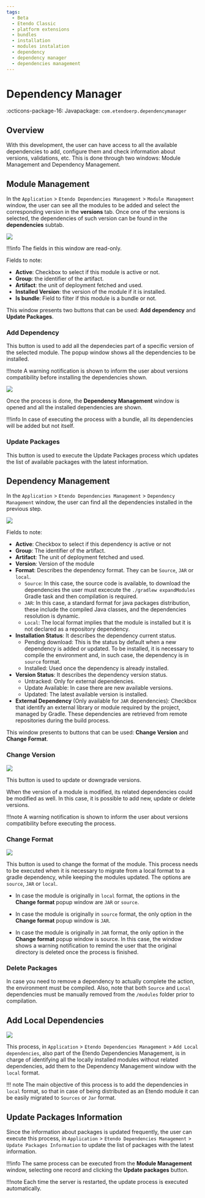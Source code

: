```yaml
---
tags:
  - Beta
  - Etendo Classic
  - platform extensions
  - bundles
  - installation
  - modules instalation
  - dependency
  - dependency manager
  - dependencies management
---
```


# Dependency Manager

:octicons-package-16: Javapackage: `com.etendoerp.dependencymanager`

## Overview

With this development, the user can have access to all the available dependencies to add, configure them and check information about versions, validations, etc. This is done through two windows: Module Management and Dependency Management.

## Module Management

In the `Application` > `Etendo Dependencies Management` > `Module Management` window, the user can see all the modules to be added and select the corresponding version in the **versions** tab. Once one of the versions is selected, the dependencies of such version can be found in the **dependencies** subtab.

![](../../../../assets/developer-guide/etendo-classic/bundles/platform/dependency-manager/dependencymanager1.png)

!!!info
    The fields in this window are read-only.

Fields to note:

- **Active**: Checkbox to select if this module is active or not.
- **Group**: the identifier of the artifact.
- **Artifact**: the unit of deployment fetched and used.
- **Installed Version**: the version of the module if it is installed.
- **Is bundle**: Field to filter if this module is a bundle or not.

This window presents two buttons that can be used: **Add dependency** and **Update Packages**.

### Add Dependency 

This button is used to add all the dependecies part of a specific version of the selected module. The popup window shows all the dependencies to be installed.

!!!note
    A warning notification is shown to inform the user about versions compatibility before installing the dependencies shown.

![](../../../../assets/developer-guide/etendo-classic/bundles/platform/dependency-manager/dependencymanager2.png)

Once the process is done, the **Dependency Management** window is opened and all the installed dependencies are shown.

!!!info
    In case of executing the process with a bundle, all its dependencies will be added but not itself.

### Update Packages

This button is used to execute the Update Packages process which updates the list of available packages with the latest information.

## Dependency Management

In the `Application` > `Etendo Dependencies Management` > `Dependency Management` window, the user can find all the dependencies installed in the previous step.

![](../../../../assets/developer-guide/etendo-classic/bundles/platform/dependency-manager/dependencymanager3.png)

Fields to note:

- **Active**: Checkbox to select if this dependency is active or not
- **Group**: The identifier of the artifact.
- **Artifact**: The unit of deployment fetched and used.
- **Version**: Version of the module
- **Format**: Describes the dependency format. They can be `Source`, `JAR` or `local`.
    - `Source`: In this case, the source code is available, to download the dependencies the user must excecute the `./gradlew expandModules` Gradle task and then compilation is required.
    - `JAR`: In this case, a standard format for java packages distribution, these include the compiled Java classes, and the dependencies resolution is dynamic.
    - `Local`: The local format implies that the module is installed but it is not declared as a repository dependency. 
- **Installation Status**: It describes the dependency current status.
    - Pending download: This is the status by default when a new dependency is added or updated.  To be installed, it is necessary to compile the environment and, in such case, the dependency is in `source` format. 
    - Installed: Used once the dependency is already installed.
- **Version Status**: It describes the dependency version status.
    - Untracked: Only for external dependencies.
    - Update Available: In case there are new available versions.
    - Updated: The latest available version is installed.
- **External Dependency** (Only available for `JAR` dependencies): Checkbox that identify an external library or module required by the project, managed by Gradle. These dependencies are retrieved from remote repositories during the build process.

This window presents to buttons that can be used: **Change Version** and **Change Format**.

### Change Version 

![](../../../../assets/developer-guide/etendo-classic/bundles/platform/dependency-manager/dependencymanager4.png)

This button is used to update or downgrade versions. 

When the version of a module is modified, its related dependencies could be modified as well. In this case, it is possible to add new, update or delete versions. 

!!!note
    A warning notification is shown to inform the user about versions compatibility before executing the process.

### Change Format 

![](../../../../assets/developer-guide/etendo-classic/bundles/platform/dependency-manager/dependencymanager6.png)

This button is used to change the format of the module.  This process needs to be executed when it is necessary to migrate from a local format to a gradle dependency, while keeping the modules updated.  The options are `source`, `JAR` or `local`.

- In case the module is originally in `local` format, the options in the **Change format** popup window are `JAR` or `source`.

- In case the module is originally in `source` format, the only option in the **Change format** popup window is `JAR`.

- In case the module is originally in `JAR` format, the only option in the **Change format** popup window is source. In this case, the window shows a warning notification to remind the user that the original directory is deleted once the process is finished.


### Delete Packages

In case you need to remove a dependency to actually complete the action, the environment must be compiled. Also, note that both `Source` and `Local` dependencies must be manually removed from the `/modules` folder prior to compilation.

## Add Local Dependencies 

![](../../../../assets/developer-guide/etendo-classic/bundles/platform/dependency-manager/dependencymanager5.png)

This process, in `Application` > `Etendo Dependencies Management` > `Add Local dependencies`, also part of the Etendo Dependencies Management, is in charge of identifying all the locally installed modules without related dependencies, add them to the Dependency Management window with the `local` format.

!!! note
    The main objective of this process is to add the dependencies in `local` format, so that in case of being distributed as an Etendo module it can be easily migrated to `Sources` or `Jar` format. 

## Update Packages Information

Since the information about packages is updated frequently, the user can execute this process, in `Application` > `Etendo Dependencies Management` > `Update Packages Information` to update the list of packages with the latest information.

!!!info
    The same process can be executed from the **Module Management** window, selecting one record and clicking the **Update packages** button.

!!!note
    Each time the server is restarted, the update process is executed automatically.